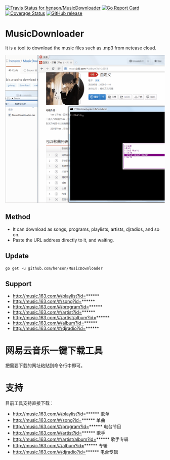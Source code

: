 [![Travis Status for henson/MusicDownloader](https://travis-ci.org/henson/MusicDownloader.svg?branch=master)](https://travis-ci.org/henson/MusicDownloader)
[![Go Report Card](https://goreportcard.com/badge/github.com/henson/MusicDownloader)](https://goreportcard.com/report/github.com/henson/MusicDownloader)
[![Coverage Status](https://coveralls.io/repos/github/henson/MusicDownloader/badge.svg?branch=master)](https://coveralls.io/github/henson/MusicDownloader?branch=master)
[![GitHub release](https://img.shields.io/github/release/henson/MusicDownloader.svg)](https://github.com/henson/MusicDownloader/releases/tag/v1.0)

# MusicDownloader 

It is a tool to download the music files such as .mp3 from netease cloud.

![](screen.gif)

## Method

- It can download as songs, programs, playlists, artists, djradios, and so on.
- Paste the URL address directly to it, and waiting.

## Update

```
go get -u github.com/henson/MusicDownloader
```

## Support

- http://music.163.com/#/playlist?id=******
- http://music.163.com/#/song?id=******
- http://music.163.com/#/program?id=******
- http://music.163.com/#/artist?id=******
- http://music.163.com/#/artist/album?id=******
- http://music.163.com/#/album?id=******
- http://music.163.com/#/djradio?id=******


# 网易云音乐一键下载工具

把需要下载的网址粘贴到命令行中即可。

# 支持

目前工具支持直接下载：

- http://music.163.com/#/playlist?id=****** 歌单
- http://music.163.com/#/song?id=****** 单曲
- http://music.163.com/#/program?id=****** 电台节目  
- http://music.163.com/#/artist?id=****** 歌手
- http://music.163.com/#/artist/album?id=****** 歌手专辑
- http://music.163.com/#/album?id=****** 专辑
- http://music.163.com/#/djradio?id=****** 电台专辑
